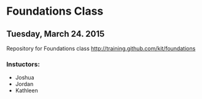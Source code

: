 # Foundations Class
## Tuesday, March 24. 2015

Repository for Foundations class http://training.github.com/kit/foundations

### Instuctors:

* Joshua 
* Jordan
* Kathleen


